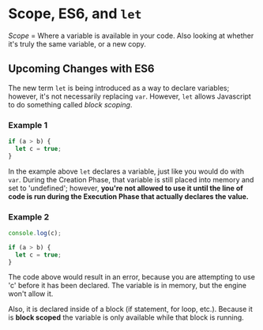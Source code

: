 # Scope, ES6, and `let`

*Scope* = Where a variable is available in your code. Also looking at whether it's truly the same variable, or a new copy.

## Upcoming Changes with ES6

The new term `let` is being introduced as a way to declare variables; however, it's not necessarily replacing `var`. However, `let` allows Javascript to do something called *block scoping*.

### Example 1
```javascript
if (a > b) {
  let c = true;
}
```

In the example above `let` declares a variable, just like you would do with `var`. During the Creation Phase, that variable is still placed into memory and set to 'undefined'; however, **you're not allowed to use it until the line of code is run during the Execution Phase that actually declares the value.**

### Example 2
```javascript
console.log(c);

if (a > b) {
  let c = true;
}
```

The code above would result in an error, because you are attempting to use 'c' before it has been declared. The variable is in memory, but the engine won't allow it.

Also, it is declared inside of a block (if statement, for loop, etc.). Because it is **block scoped** the variable is only available while that block is running.
